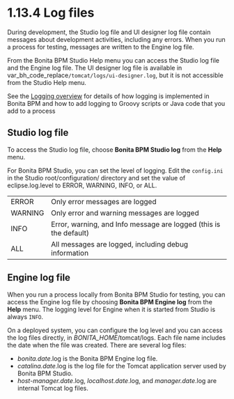 
1.13.4 Log files
================

During development, the Studio log file and UI designer log file contain messages about development activities, including any errors.
When you run a process for testing, messages are written to the Engine log file.

From the Bonita BPM Studio Help menu you can access the Studio log file
and the Engine log file. The UI designer log file is available in var\_bh\_code\_replace`/tomcat/logs/ui-designer.log`, but it is not accessible from the Studio Help menu.

See the [Logging overview](/logging-0) for details of how logging is implemented in Bonita BPM and how to add logging to Groovy scripts or Java code that you add to a process

Studio log file
---------------

To access the Studio log file, choose **Bonita BPM Studio log** from the **Help** menu.

For Bonita BPM Studio, you can set the level of logging. Edit the `config.ini` in the Studio root/configuration/ directory and set the value of
<span class="tt">eclipse.log.level</span> to <span class="tt">ERROR</span>, <span class="tt">WARNING</span>, <span class="tt">INFO</span>, or <span class="tt">ALL</span>.

|                                 |                                                                   |
|---------------------------------|-------------------------------------------------------------------|
| <span class="tt">ERROR</span>   | Only error messages are logged                                    |
| <span class="tt">WARNING</span> | Only error and warning messages are logged                        |
| <span class="tt">INFO</span>    | Error, warning, and Info message are logged (this is the default) |
| <span class="tt">ALL</span>     | All messages are logged, including debug information              |

Engine log file
---------------

When you run a process locally from Bonita BPM Studio for testing, you can access the Engine log file by choosing **Bonita BPM Engine log** from the **Help** menu.
The logging level for Engine when it is started from Studio is always `INFO`.

On a deployed system, you can configure the log level and you can access the log files directly, in <span class="tt">*BONITA\_HOME*/tomcat/logs</span>.
Each file name includes the date when the file was created. There are several log files:

-   <span class="tt">*bonita.date*.log</span> is the Bonita BPM Engine log file.
-   <span class="tt">*catalina.date*.log</span> is the log file for the Tomcat application server used by Bonita BPM Studio.
-   <span class="tt">*host-manager.date*.log</span>, <span class="tt">*localhost.date*.log</span>, and <span class="tt">*manager.date*.log</span> are internal Tomcat log files.

